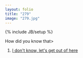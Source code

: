 ```yaml
---
layout: folio
title: "279"
image: "279.jpg"
---
```

{% include JB/setup %}

<div class="copy">
	<p>How did you know that></p>
</div>

<div class="choice">
	<ol>
		<li><a href="251.html">
			I don't know, let's get out of here
</a></li>
	</ol>
</div>